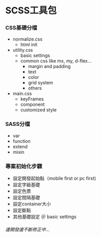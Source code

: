 # SCSS工具包

### CSS基礎分檔
-  normalize.css
    - html init
-  utility.css
    - basic settings
    - common css like mx, my, d-flex...
        - margin and padding
        - text
        - color
        - grid system
        - others
-  main.css
    - keyFrames
    - component
    - customized style

### SASS分檔
-   var
-   function
-   extend
-   mixin

### 專案初始化步驟
- 設定開發起始點（mobile first or pc first)
- 設定字級基礎
- 設定色票
- 設定間隔基礎
- 設定container大小
- 設定斷點
- 其他基礎設定 ＠ basic settings


###### 邊開發邊不斷修正中...